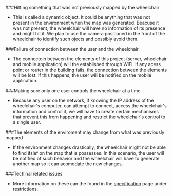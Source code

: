 ###Hitting something that was not previously mapped by the wheelchair
* This is called a dynamic object. It could be anything that was not present in the environment when the map was generated. Beacuse it was not present, the wheelchair will have no information of its presence and might hit it. We plan to use the camera positioned in the front of the wheelchair to identify such ojects and possibly avoid them.

###Failure of connection between the user and the wheelchair
* The connectoin between the elements of this project (server, wheelchair and mobile application) will the established through WiFi. If any acess point or router in the building fails, the connection between the elements will be lost. If this happens, the user will be notified on the mobile application.

###Making sure only one user controls the wheelchair at a time
* Because any user on the network, if knowing the IP address of the wheelchair's computer, can attempt to connect, access the wheelchair's information and control it, we will have to create certain mechanisms that prevent this from happening and restrict the wheelchair's control to a single user.

###The elements of the enviroment may change from what was previously mapped
* If the environment changes drastically, the wheelchair might not be able to find itslef on the map that is possesses. In this scenario, the user will be notified of such behavior and the wheelchair will have to generate another map so it can acomodate the new changes.

###Techinal related issues
* More information on these can the found in the [specification](../specification/restrictions.md) page under restrictions.